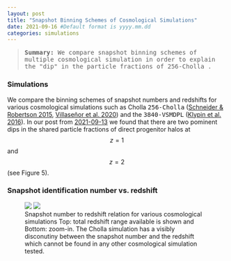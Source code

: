```yaml
---
layout: post
title: "Snapshot Binning Schemes of Cosmological Simulations"
date: 2021-09-16 #Default format is yyyy.mm.dd
categories: simulations
---
```


<blockquote><tt><b>Summary:</b> We compare snapshot binning schemes of multiple cosmological simulation in order to explain the "dip" in the particle fractions of 256-Cholla .</tt></blockquote>

### Simulations

We compare the binning schemes of snapshot numbers and redshifts for various cosmological simulations such as Cholla <tt>256-Cholla</tt> (<a href="https://ui.adsabs.harvard.edu/abs/2015ApJS..217...24S">Schneider &amp; Robertson 2015</a>, <a href="https://ui.adsabs.harvard.edu/abs/2020arXiv200906652V">Villase&ntilde;or et al. 2020</a>) and the <tt>3840-VSMDPL</tt> (<a href="https://arxiv.org/abs/1411.4001">Klypin et al. 2016</a>). In our post from <a href="https://dstoppacher.github.io/Shared-particle-fractions-in-direct-progenitors/">2021-09-13</a> we found that there are two pominent dips in the shared particle fractions of direct progenitor halos at $$z=1$$ and $$z=2$$ (see Figure 5).

### Snapshot identification number vs. redshift

<figure>
  <img src="{{ site.baseurl }}/plots/2021-09-14_DM-simulation_z-SN-relation_zoom-out.png">
  <img src="{{ site.baseurl }}/plots/2021-09-14_DM-simulation_z-SN-relation.png">
  <figcaption>Snapshot number to redshift relation for various cosmological simulations Top: total redshift range available is shown and Bottom: zoom-in. The Cholla simulation has a visibly disconutiny between the snapshot number and the redshift which cannot be found in any other cosmological simulation tested. 
  </figcaption>
</figure>

